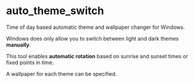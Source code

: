 # auto_theme_switch

Time of day based automatic theme and wallpaper changer for Windows.

Windows does only allow you to switch between light and dark themes **manually**.

This tool enables **automatic rotation** based on sunrise and sunset times or fixed points in time.

A wallpaper for each theme can be specified.
